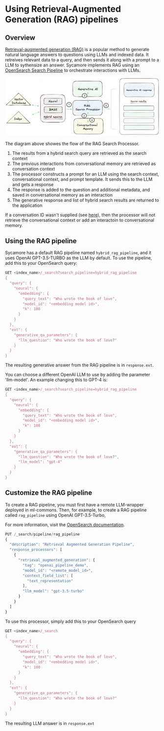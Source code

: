 # Using Retrieval-Augmented Generation (RAG) pipelines

## Overview
[Retrieval-augmented generation (RAG)](https://arxiv.org/abs/2005.11401) is a popular method to generate natural language answers to questions using LLMs and indexed data. It retreives relevant data to a query, and then sends it along with a prompt to a LLM to sythensize an answer. Sycamore implements RAG using an [OpenSearch Search Pipeline](https://opensearch.org/docs/latest/search-plugins/conversational-search/#rag-pipeline) to orchestrate interactions with LLMs. 

![Untitled](imgs/pipeline-architecture.png)

The diagram above showes the flow of the RAG Search Processor.

1. The results from a hybrid search query are retrieved as the search context
2. The previous interactions from conversational memory are retrieved as conversation context
3. The processor constructs a prompt for an LLM using the search context, conversational context, and prompt template. It sends this to the LLM and gets a response
4. The response is added to the question and additional metadata, and saved in conversational memory as an interaction
5. The generative response and list of hybrid search results are returned to the application

If a conversation ID wasn't supplied (see [here](../conversational_memory/using_with_conversational_search.md)), then the processor will not retrieve the conversational context or add an interactoin to conversational memory.

## Using the RAG pipeline

Sycamore has a default RAG pipeline named `hybrid_rag_pipeline`, and it uses OpenAI GPT-3.5-TURBO as the LLM by default. To use the pipeline, add this to your OpenSearch query: 

```javascript
GET <index_name>/_search?search_pipeline=hybrid_rag_pipeline
{
  "query": {
    "neural": {
      "embedding": {
        "query_text": "Who wrote the book of love",
        "model_id": "<embedding model id>",
        "k": 100
      }
    }
  },
  "ext": {
    "generative_qa_parameters": {
      "llm_question": "Who wrote the book of love?"
    }
  }
}
```

The resulting generative answer from the RAG pipeline is in `response.ext`.

You can choose a different OpenAI LLM to use by adding the parameter 'llm-model'. An example changing this to GPT-4 is:

```javascript
GET <index_name>/_search?search_pipeline=hybrid_rag_pipeline
{
  "query": {
    "neural": {
      "embedding": {
        "query_text": "Who wrote the book of love",
        "model_id": "<embedding model id>",
        "k": 100
      }
    }
  },
  "ext": {
    "generative_qa_parameters": {
      "llm_question": "Who wrote the book of love?",
      "llm_model": "gpt-4"
    }
  }
}
```

## Customize the RAG pipeline
To create a RAG pipeline, you must first have a remote LLM-wrapper deployed in ml-commons. Then, for example, to create a RAG pipeline called `rag_pipeline` using OpenAI GPT-3.5-Turbo,

For more information, visit the [OpenSearch documentation](https://opensearch.org/docs/latest/search-plugins/conversational-search/#rag-pipeline).

```javascript
PUT /_search/pipeline/rag_pipeline
{
  "description": "Retrieval Augmented Generation Pipeline",
  "response_processors": [
    {
      "retrieval_augmented_generation": {
        "tag": "openai_pipeline_demo",
        "model_id": "<remote_model_id>",
        "context_field_list": [
          "text_representation"
        ],
        "llm_model": "gpt-3.5-turbo"
      }
    }
  ]
}
```

To use this processor, simply add this to your OpenSearch query 

```javascript
GET <index_name>/_search
{
  "query": {
    "neural": {
      "embedding": {
        "query_text": "Who wrote the book of love",
        "model_id": "<embedding model id>",
        "k": 100
      }
    }
  },
  "ext": {
    "generative_qa_parameters": {
      "llm_question": "Who wrote the book of love?"
    }
  }
}
```

The resulting LLM answer is in `response.ext` 
